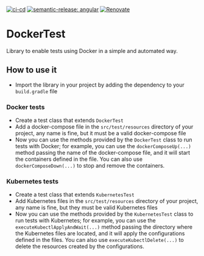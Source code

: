 [![ci-cd](https://github.com/MarcoFontana48/AUSL-Romagna-microservizi-CCE-proposta-di-progetto/actions/workflows/ci-cd.yml/badge.svg?branch=master)](https://github.com/MarcoFontana48/AUSL-Romagna-CCE-Microservices-Project-Proposal/actions/workflows/ci-cd.yml)
[![semantic-release: angular](https://img.shields.io/badge/semantic--release-angular-e10079?logo=semantic-release)](https://github.com/semantic-release/semantic-release)
[![Renovate](https://img.shields.io/badge/renovate-enabled-brightgreen.svg)](https://renovatebot.com)

# DockerTest
Library to enable tests using Docker in a simple and automated way.

## How to use it
- Import the library in your project by adding the dependency to your `build.gradle` file
### Docker tests
- Create a test class that extends `DockerTest`
- Add a docker-compose file in the `src/test/resources` directory of your project, any name is fine, but it must be a valid docker-compose file
- Now you can use the methods provided by the `DockerTest` class to run tests with Docker; for example, you can use the `dockerComposeUp(...)` method passing the name of the docker-compose file, and it will start the containers defined in the file. You can also use `dockerComposeDown(...)` to stop and remove the containers.
### Kubernetes tests
- Create a test class that extends `KubernetesTest`
- Add Kubernetes files in the `src/test/resources` directory of your project, any name is fine, but they must be valid Kubernetes files
- Now you can use the methods provided by the `KubernetesTest` class to run tests with Kubernetes; for example, you can use the `executeKubectlApplyAndWait(...)` method passing the directory where the Kubernetes files are located, and it will apply the configurations defined in the files. You can also use `executeKubectlDelete(...)` to delete the resources created by the configurations.